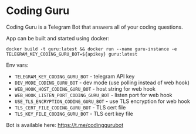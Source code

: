 # Coding Guru

Coding Guru is a Telegram Bot that answers all of your coding questions.

App can be built and started using docker:

`docker build -t guru:latest && docker run --name guru-instance -e TELEGRAM_KEY_CODING_GURU_BOT=${apikey} guru:latest`

Env vars:
- `TELEGRAM_KEY_CODING_GURU_BOT` - telegram API key
- `DEV_MODE_CODING_GURU_BOT` - dev mode (use polling instead of web hook) 
- `WEB_HOOK_HOST_CODING_GURU_BOT` - host string for web hook
- `WEB_HOOK_LISTEN_PORT_CODING_GURU_BOT` - listen port for web hook
- `USE_TLS_ENCRYPTION_CODING_GURU_BOT` - use TLS encryption for web hook
- `TLS_CERT_FILE_CODING_GURU_BOT` - TLS cert file
- `TLS_KEY_FILE_CODING_GURU_BOT` - TLS cert key file

Bot is available here: https://t.me/codinggurubot
